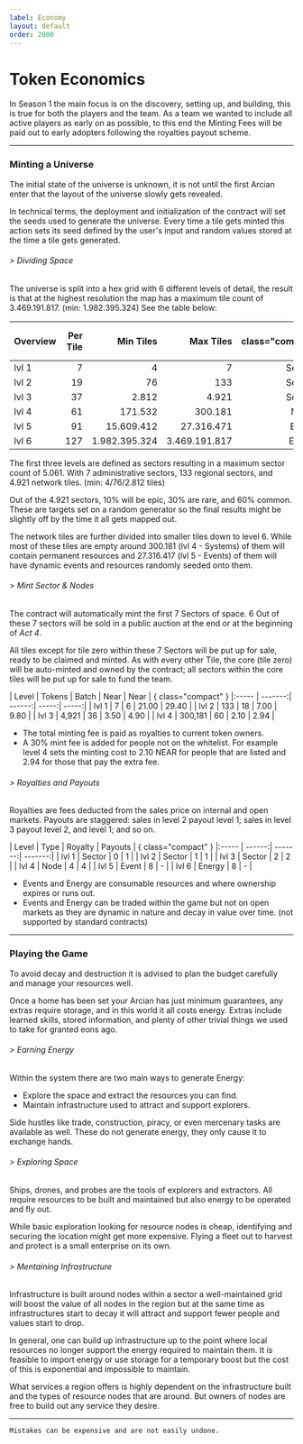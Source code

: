 ```yaml
---
label: Economy
layout: default
order: 2000
---
```


# Token Economics

In Season 1 the main focus is on the discovery, setting up, and building, this is true for both the players and the team. As a team we wanted to include all active players as early on as possible, to this end the Minting Fees will be paid out to early adopters following the royalties payout scheme.

---
### Minting a Universe

The initial state of the universe is unknown, it is not until the first Arcian enter that the layout of the universe slowly gets revealed. 

In technical terms, the deployment and initialization of the contract will set the seeds used to generate the universe. Every time a tile gets minted this action sets its seed defined by the user's input and random values stored at the time a tile gets generated.

###### > Dividing Space

The universe is split into a hex grid with 6 different levels of detail, the result is that at the highest resolution the map has a maximum tile count of 3.469.191.817. (min: 1.982.395.324) See the table below:

| Overview  |     Per Tile |     Min Tiles |     Max Tiles | { class="compact" }
|:--------- | ------------:| -------------:| -------------:| -------------:|
| lvl 1     |            7 |             4 |             7 |       Sectors |
| lvl 2     |           19 |            76 |           133 |       Sectors |
| lvl 3     |           37 |         2.812 |         4.921 |       Sectors |
| lvl 4     |           61 |       171.532 |       300.181 |         Nodes |
| lvl 5     |           91 |    15.609.412 |    27.316.471 |        Events |
| lvl 6     |          127 | 1.982.395.324 | 3.469.191.817 |        Energy |

The first three levels are defined as sectors resulting in a maximum sector count of 5.061. With 7 administrative sectors, 133 regional sectors, and 4.921 network tiles. (min: 4/76/2.812 tiles)

Out of the 4.921 sectors, 10% will be epic, 30% are rare, and 60% common. These are targets set on a random generator so the final results might be slightly off by the time it all gets mapped out.

The network tiles are further divided into smaller tiles down to level 6. While most of these tiles are empty around 300.181 (lvl 4 - Systems) of them will contain permanent resources and 27.316.417 (lvl 5 - Events) of them will have dynamic events and resources randomly seeded onto them.

###### > Mint Sector & Nodes

The contract will automatically mint the first 7 Sectors of space. 6 Out of these 7 sectors will be sold in a public auction at the end or at the beginning of *Act 4*. 

All tiles except for tile zero within these 7 Sectors will be put up for sale, ready to be claimed and minted. As with every other Tile, the core (tile zero) will be auto-minted and owned by the contract; all sectors within the core tiles will be put up for sale to fund the team.

| Level |  Tokens |  Batch |  Near |  Near | { class="compact" }
|:----- | -------:| ------:| -----:| -----:|
| lvl 1 |       7 |      6 | 21.00 | 29.40 |
| lvl 2 |     133 |     18 |  7.00 |  9.80 |
| lvl 3 |   4,921 |     36 |  3.50 |  4.90 |
| lvl 4 | 300,181 |     60 |  2.10 |  2.94 |

* The total minting fee is paid as royalties to current token owners.
* A 30% mint fee is added for people not on the whitelist. For example level 4 sets the minting cost to 2.10 NEAR for people that are listed and 2.94 for those that pay the extra fee.

###### > Royalties and Payouts

Royalties are fees deducted from the sales price on internal and open markets. Payouts are staggered: sales in level 2 payout level 1; sales in level 3 payout level 2, and level 1; and so on.

| Level |   Type | Royalty | Payouts | { class="compact" }
|:----- | ------:| -------:| -------:|
| lvl 1 | Sector |       0 |       1 |
| lvl 2 | Sector |       1 |       1 |
| lvl 3 | Sector |       2 |       2 |
| lvl 4 | Node   |       4 |       4 |
| lvl 5 | Event  |       8 |       - |
| lvl 6 | Energy |       8 |       - |

* Events and Energy are consumable resources and where ownership expires or runs out.
* Events and Energy can be traded within the game but not on open markets as they are dynamic in nature and decay in value over time. (not supported by standard contracts)

---
### Playing the Game

To avoid decay and destruction it is advised to plan the budget carefully and manage your resources well. 

Once a home has been set your Arcian has just minimum guarantees, any extras require storage, and in this world it all costs energy. Extras include learned skills, stored information, and plenty of other trivial things we used to take for granted eons ago.

###### > Earning Energy

Within the system there are two main ways to generate Energy:
* Explore the space and extract the resources you can find.
* Maintain infrastructure used to attract and support explorers.

Side hustles like trade, construction, piracy, or even mercenary tasks are available as well. These do not generate energy, they only cause it to exchange hands.

###### > Exploring Space

Ships, drones, and probes are the tools of explorers and extractors. All require resources to be built and maintained but also energy to be operated and fly out. 

While basic exploration looking for resource nodes is cheap, identifying and securing the location might get more expensive. Flying a fleet out to harvest and protect is a small enterprise on its own.

###### > Mentaining Infrastructure

Infrastructure is built around nodes within a sector a well-maintained grid will boost the value of all nodes in the region but at the same time as infrastructures start to decay it will attract and support fewer people and values start to drop.

In general, one can build up infrastructure up to the point where local resources no longer support the energy required to maintain them. It is feasible to import energy or use storage for a temporary boost but the cost of this is exponential and impossible to maintain.

What services a region offers is highly dependent on the infrastructure built and the types of resource nodes that are around. But owners of nodes are free to build out any service they desire.

---
`Mistakes can be expensive and are not easily undone.`
